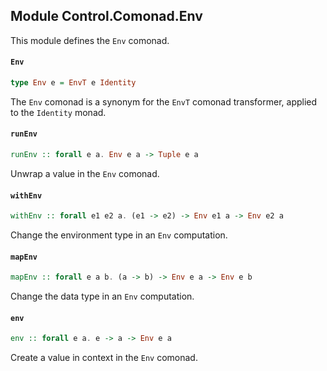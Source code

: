 ## Module Control.Comonad.Env

This module defines the `Env` comonad.

#### `Env`

``` purescript
type Env e = EnvT e Identity
```

The `Env` comonad is a synonym for the `EnvT` comonad transformer, applied
to the `Identity` monad.

#### `runEnv`

``` purescript
runEnv :: forall e a. Env e a -> Tuple e a
```

Unwrap a value in the `Env` comonad.

#### `withEnv`

``` purescript
withEnv :: forall e1 e2 a. (e1 -> e2) -> Env e1 a -> Env e2 a
```

Change the environment type in an `Env` computation.

#### `mapEnv`

``` purescript
mapEnv :: forall e a b. (a -> b) -> Env e a -> Env e b
```

Change the data type in an `Env` computation.

#### `env`

``` purescript
env :: forall e a. e -> a -> Env e a
```

Create a value in context in the `Env` comonad.


